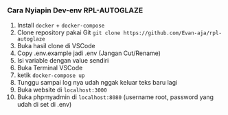 ### Cara Nyiapin Dev-env RPL-AUTOGLAZE

1. Install `docker` + `docker-compose`
2. Clone repository pakai Git `git clone https://github.com/Evan-aja/rpl-autoglaze`
3. Buka hasil clone di VSCode
4. Copy .env.example jadi .env (Jangan Cut/Rename)
5. Isi variable dengan value sendiri
6. Buka Terminal VSCode
7. ketik `docker-compose up`
8. Tunggu sampai log nya udah nggak keluar teks baru lagi
9. Buka website di `localhost:3000`
10. Buka phpmyadmin di `localhost:8080` (username root, password yang udah di set di .env)

